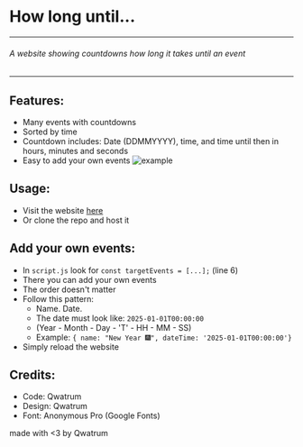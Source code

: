 # How long until...
---
###### A website showing countdowns how long it takes until an event
---

## Features:
* Many events with countdowns
* Sorted by time
* Countdown includes: Date (DDMMYYYY), time, and time until then in hours, minutes and seconds
* Easy to add your own events
![example](https://cloud-qbpfs4eg8-hack-club-bot.vercel.app/0image.png)

## Usage:
* Visit the website [here](https://qwatrum.github.io/HowLongUntil/ "https://qwatrum.github.io/HowLongUntil/")
* Or clone the repo and host it

## Add your own events:
* In `script.js` look for `const targetEvents = [...];` (line 6)
* There you can add your own events
* The order doesn't matter
* Follow this pattern:
    * Name. Date.
    * The date must look like: `2025-01-01T00:00:00`
    * (Year - Month - Day - 'T' - HH - MM - SS)
    * Example: `{ name: "New Year 🎆", dateTime: '2025-01-01T00:00:00'}`
* Simply reload the website

## Credits:
* Code: Qwatrum
* Design: Qwatrum
* Font: Anonymous Pro (Google Fonts)

made with <3 by Qwatrum
